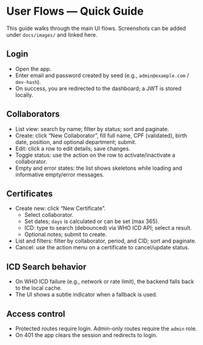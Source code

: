 # User Flows — Quick Guide

This guide walks through the main UI flows. Screenshots can be added under `docs/images/` and linked here.

## Login
- Open the app.
- Enter email and password created by seed (e.g., `admin@example.com` / `dev-hash`).
- On success, you are redirected to the dashboard; a JWT is stored locally.

## Collaborators
- List view: search by name; filter by status; sort and paginate.
- Create: click “New Collaborator”, fill full name, CPF (validated), birth date, position, and optional department; submit.
- Edit: click a row to edit details; save changes.
- Toggle status: use the action on the row to activate/inactivate a collaborator.
- Empty and error states: the list shows skeletons while loading and informative empty/error messages.

## Certificates
- Create new: click “New Certificate”.
  - Select collaborator.
  - Set dates; `days` is calculated or can be set (max 365).
  - ICD: type to search (debounced) via WHO ICD API; select a result.
  - Optional notes; submit to create.
- List and filters: filter by collaborator, period, and CID; sort and paginate.
- Cancel: use the action menu on a certificate to cancel/update status.

## ICD Search behavior
- On WHO ICD failure (e.g., network or rate limit), the backend falls back to the local cache.
- The UI shows a subtle indicator when a fallback is used.

## Access control
- Protected routes require login. Admin-only routes require the `admin` role.
- On 401 the app clears the session and redirects to login.
